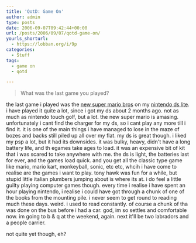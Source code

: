 ```yaml
---
title: 'QotD: Game On'
author: admin
type: posts
date: 2006-09-07T09:42:44+00:00
url: /posts/2006/09/07/qotd-game-on/
yourls_shorturl:
  - https://lobban.org/i/9p
categories:
  - Stuff
tags:
  - game on
  - qotd

---
```

> What was the last game you played?

the last game i played was the [new super mario bros][1] on my [nintendo ds lite][2]. i have played it quite a lot, since i got my ds about 2 months ago. not as much as nintendo touch golf, but a lot. the new super mario is amasing. unfortunately i cant find the charger for my ds, so i cant play any more till i find it. it is one of the main things i have managed to lose in the maze of bozes and backs still piled up all over my flat. my ds is great though. i liked my psp a lot, but it had its downsides. it was bulky, heavy, didn't have a long battery life, and th egames take ages to load. it was an expensive bit of kit that i was scared to take anywhere with me. the ds is light, the batteries last for ever, and the games load quick. and you get all the classic type game like mario, mario kart, monkeyball, sonic, etc etc, whcih i have come to realise are the games i want to play. tony hawk was fun for a while, but stupid little italian plumbers jumping about is where its at. i do feel a little guilty playing computer games though. every time i realise i have spent an hour playing nintendo, i realise i could have got through a chunk of one of the books from the mounting pile. i never seem to get round to reading much these days. weird. i used to read constantly. of course a chunk of tha was done on the bus before i had a car. god, im so settles and comfortable now. im going to b & q at the weekend, again. next it'll be two labradors and a people carrier.

not quite yet though, eh?

 [1]: http://mario.nintendo.com/
 [2]: http://www.nintendo.com/systemsds